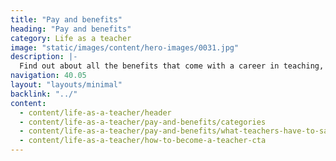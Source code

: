 ```yaml
---
title: "Pay and benefits"
heading: "Pay and benefits"
category: Life as a teacher
image: "static/images/content/hero-images/0031.jpg"
description: |-
  Find out about all the benefits that come with a career in teaching, including pay, pensions and career progression.
navigation: 40.05
layout: "layouts/minimal"
backlink: "../"
content:
  - content/life-as-a-teacher/header
  - content/life-as-a-teacher/pay-and-benefits/categories
  - content/life-as-a-teacher/pay-and-benefits/what-teachers-have-to-say
  - content/life-as-a-teacher/how-to-become-a-teacher-cta
---
```

